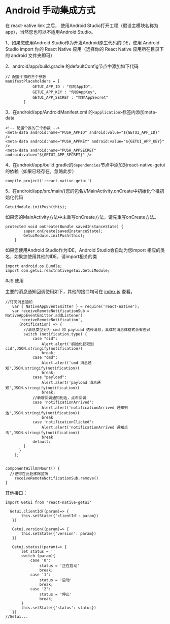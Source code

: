 # Android 手动集成方式

在 react-native link 之后， 使用Android Studio打开工程（假设主模块名称为app），当然您也可以不适用Android Studio。

1、如果您使用Android Studio作为开发Android原生代码的IDE，使用 Android Studio import 你的 React Native 应用（选择你的 React Native 应用所在目录下的 android 文件夹即可）

2、android/app/build.gradle 的defaultConfig节点中添加如下代码

````
// 配置个推的三个参数
manifestPlaceholders = [
            GETUI_APP_ID : "你的AppID",
            GETUI_APP_KEY : "你的AppKey",
            GETUI_APP_SECRET : "你的AppSecret"
        ]

````

3、在android/app/AndroidManifest.xml 的`<application>`标签内添加meta-data

````
<!-- 配置个推的三个参数 -->
<meta-data android:name="PUSH_APPID" android:value="${GETUI_APP_ID}" />
<meta-data android:name="PUSH_APPKEY" android:value="${GETUI_APP_KEY}" />
<meta-data android:name="PUSH_APPSECRET" android:value="${GETUI_APP_SECRET}" />

````

4、在android/app/build.gradle的`dependencies`节点中添加对react-native-getui的依赖（如果已经存在，忽略此步）

````
compile project(':react-native-getui')

````

5、在android/app/src/main/{您的包名}/MainActivity.onCreate中初始化个推初始化代码

````
GetuiModule.initPush(this);

````
如果您的MainActivity方法中未重写onCreate方法，请先重写onCreate方法。

````
protected void onCreate(Bundle savedInstanceState) {
        super.onCreate(savedInstanceState);
        GetuiModule.initPush(this);
    }
````
如果您使用Android Studio作为IDE，Android Studio会自动为您import 相应的类名，如果您使用其他的IDE，请import相关的类

````
import android.os.Bundle;
import com.getui.reactnativegetui.GetuiModule;
````

#JS 使用

主要的消息通知回调使用如下，其他的接口均可在 [index.js](https://github.com/GetuiLaboratory/react-native-getui/blob/master/index.js) 查看。

````
//订阅消息通知
   var { NativeAppEventEmitter } = require('react-native');
   var receiveRemoteNotificationSub = NativeAppEventEmitter.addListener(
      'receiveRemoteNotification',
      (notification) => {
        //消息类型分为 cmd 和 payload 透传消息，具体的消息体格式会有差异
        switch (notification.type) {
            case "cid":
                Alert.alert('初始化获取到cid',JSON.stringify(notification))
                break;
            case "cmd":
                Alert.alert('cmd 消息通知',JSON.stringify(notification))
                break;
            case "payload":
                Alert.alert('payload 消息通知',JSON.stringify(notification))
                break;
            //新增回调通知到达，点击回调
            case 'notificationArrived':
                Alert.alert('notificationArrived 通知到达',JSON.stringify(notification))
                break
            case 'notificationClicked':
                Alert.alert('notificationArrived 通知点击',JSON.stringify(notification))
                break
            default:
        }
      }
    );


````

````
componentWillUnMount() {
  //记得在此处移除监听
    receiveRemoteNotificationSub.remove()
}

````

其他接口：

````
import Getui from 'react-native-getui'

  Getui.clientId((param)=> {
       this.setState({'clientId': param})
   })

   Getui.version((param)=> {
       this.setState({'version': param})
   })

   Getui.status((param)=> {
       let status = ''
       switch (param){
           case '0':
               status = '正在启动'
               break;
           case '1':
               status = '启动'
               break;
           case '2':
               status = '停止'
               break;
       }
       this.setState({'status': status})
   })
//Getui...

````

